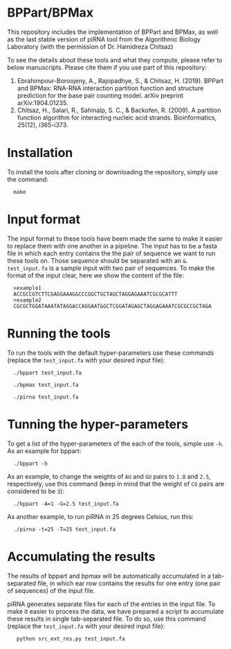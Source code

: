 # BPPart/BPMax
This repository includes the implementation of BPPart and BPMax, as well as the last stable version of piRNA tool from the Algorithmic Biology Laboratory (with the permission of Dr. Hamidreza Chitsaz)

To see the details about these tools and what they compute, please refer to below manuscripts. Please cite them if you use part of this repository:

1. Ebrahimpour-Boroojeny, A., Rajopadhye, S., & Chitsaz, H. (2019). BPPart and BPMax: RNA-RNA interaction partition function and structure prediction for the base pair counting model. arXiv preprint arXiv:1904.01235.
2. Chitsaz, H., Salari, R., Sahinalp, S. C., & Backofen, R. (2009). A partition function algorithm for interacting nucleic acid strands. Bioinformatics, 25(12), i365-i373.

# Installation
To install the tools after cloning or downloading the repository, simply use the command:

```
  make
```

# Input format
The input format to these tools have beem made the same to make it easier to replace them with one another in a pipeline. The input has to be a fasta file in which each entry contains the the pair of sequence we want to run these tools on. Those sequence should be separated with an `&`. `test_input.fa` is a sample input with two pair of sequences. To make the format of the input clear, here we show the content of the file:

```
  >example1
  ACCGCCGTCTTCGAGGAAAG&CCCGGCTGCTAGCTAGGAGAAATCGCGCATTT
  >example2
  CGCGCTGGATAAATATAGGACCAGGAAT&GCTCGGATAGAGCTAGGAGAAATCGCGCCGCTAGA
```

# Running the tools
To run the tools with the default hyper-parameters use these commands (replace the `test_input.fa` with your desired input file):

```
  ./bppart test_input.fa
```
```
  ./bpmax test_input.fa
```
```
  ./pirna test_input.fa
```

# Tunning the hyper-parameters

To get a list of the hyper-parameters of the each of the tools, simple use `-h`. As an example for bppart:

```
  ./bppart -h
```

As an example, to change the weights of `AU` and `GU` pairs to `1.0` and `2.5`, respectively, use this command (keep in mind that the weight of `CG` pairs are considered to be `3`):
```
  ./bppart -A=1 -G=2.5 test_input.fa
```

As another example, to run piRNA in 25 degrees Celsius, run this:
```
  ./pirna -t=25 -T=25 test_input.fa
```

# Accumulating the results
The results of bppart and bpmax will be automatically accumulated in a tab-separated file, in which ear row contains the results for one entry (one pair of sequences) of the input file.

piRNA generates separate files for each of the entries in the input file. To make it easier to process the data, we have prepared a script to accumulate these results in single tab-separated file. To do so, use this command (replace the `test_input.fa` with your desired input file):
```
   python src_ext_res.py test_input.fa
```



